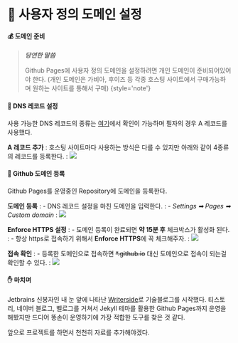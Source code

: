# 🔗 사용자 정의 도메인 설정

#### 💰 도메인 준비

> ***당연한 말씀***
> 
> Github Pages에 사용자 정의 도메인을 설정하려면 개인 도메인이 준비되어있어야 한다.
> (개인 도메인은 가비아, 후이즈 등 각종 호스팅 사이트에서 구매가능하며 원하는 사이트를 통해서 구매)
{style='note'}

#### 💎 DNS 레코드 설정
사용 가능한 DNS 레코드의 종류는 [여기](https://docs.github.com/ko/pages/configuring-a-custom-domain-for-your-github-pages-site/managing-a-custom-domain-for-your-github-pages-site#dns-records-for-your-custom-domain)에서 확인이 가능하며 필자의 경우 A 레코드를 사용했다.

**A 레코드 추가**
: 호스팅 사이트마다 사용하는 방식은 다를 수 있지만 아래와 같이 4종류의 레코드를 등록한다.
: ![](20241125_083158.png)

#### 🍨 Github 도메인 등록
Github Pages를 운영중인 Repository에 도메인을 등록한다.

**도메인 등록**
: - DNS 레코드 설정을 마친 도메인을 입력한다. 
: - *Settings ➡ Pages ➡ Custom domain*
: ![](20241125_082905.png)

**Enforce HTTPS 설정**
: - 도메인 등록이 완료되면 **약 15분 후** 체크박스가 활성화 된다.
: - 항상 https로 접속하기 위해서 **Enforce HTTPS**에 꼭 체크해주자.
: ![](20241125_083307.png)

**접속 확인**
: - 등록한 도메인으로 접속하면 ~~*.github.io~~ 대신 도메인으로 접속이 되는걸 확인할 수 있다.
: ![](20241125_134247.png)

#### ✋ 마치며
Jetbrains 신봉자인 내 눈 앞에 나타난 [Writerside](https://www.jetbrains.com/ko-kr/writerside/)로 기술블로그를 시작했다.
티스토리, 네이버 블로그, 벨로그를 거쳐서 Jekyll 테마를 활용한 Github Pages까지 운영을 해봤지만 드디어 똥손이 운영하기에 가장 적합한 도구를 찾은 것 같다.

앞으로 프로젝트를 하면서 천천히 자료를 추가해야겠다.

